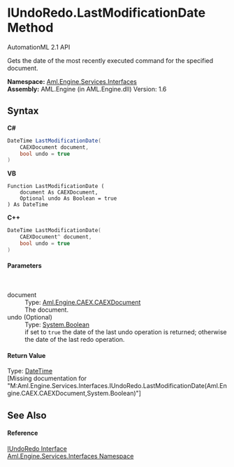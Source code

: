 # IUndoRedo.LastModificationDate Method 
AutomationML 2.1 API 

Gets the date of the most recently executed command for the specified document.

**Namespace:**&nbsp;<a href="N_Aml_Engine_Services_Interfaces">Aml.Engine.Services.Interfaces</a><br />**Assembly:**&nbsp;AML.Engine (in AML.Engine.dll) Version: 1.6

## Syntax

**C#**<br />
``` C#
DateTime LastModificationDate(
	CAEXDocument document,
	bool undo = true
)
```

**VB**<br />
``` VB
Function LastModificationDate ( 
	document As CAEXDocument,
	Optional undo As Boolean = true
) As DateTime
```

**C++**<br />
``` C++
DateTime LastModificationDate(
	CAEXDocument^ document, 
	bool undo = true
)
```


#### Parameters
&nbsp;<dl><dt>document</dt><dd>Type: <a href="T_Aml_Engine_CAEX_CAEXDocument">Aml.Engine.CAEX.CAEXDocument</a><br />The document.</dd><dt>undo (Optional)</dt><dd>Type: <a href="https://docs.microsoft.com/dotnet/api/system.boolean" target="_parent" rel="noopener noreferrer">System.Boolean</a><br />if set to `true` the date of the last undo operation is returned; otherwise the date of the last redo operation.</dd></dl>

#### Return Value
Type: <a href="https://docs.microsoft.com/dotnet/api/system.datetime" target="_parent" rel="noopener noreferrer">DateTime</a><br />\[Missing <returns> documentation for "M:Aml.Engine.Services.Interfaces.IUndoRedo.LastModificationDate(Aml.Engine.CAEX.CAEXDocument,System.Boolean)"\]

## See Also


#### Reference
<a href="T_Aml_Engine_Services_Interfaces_IUndoRedo">IUndoRedo Interface</a><br /><a href="N_Aml_Engine_Services_Interfaces">Aml.Engine.Services.Interfaces Namespace</a><br />